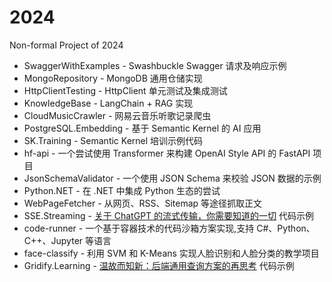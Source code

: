 # 2024
Non-formal Project of 2024

* SwaggerWithExamples - Swashbuckle Swagger 请求及响应示例
* MongoRepository - MongoDB 通用仓储实现
* HttpClientTesting - HttpClient 单元测试及集成测试
* KnowledgeBase - LangChain + RAG 实现
* CloudMusicCrawler - 网易云音乐听歌记录爬虫
* PostgreSQL.Embedding - 基于 Semantic Kernel 的 AI 应用
* SK.Training - Semantic Kernel 培训示例代码
* hf-api - 一个尝试使用 Transformer 来构建 OpenAI Style API 的 FastAPI 项目
* JsonSchemaValidator - 一个使用 JSON Schema 来校验 JSON 数据的示例
* Python.NET - 在 .NET 中集成 Python 生态的尝试
* WebPageFetcher - 从网页、RSS、Sitemap 等途径抓取正文
* SSE.Streaming - [关于 ChatGPT 的流式传输，你需要知道的一切](https://blog.yuanpei.me/posts/everything-you-need-to-know-about-streaming-with-chatgpt/) 代码示例
* code-runner - 一个基于容器技术的代码沙箱方案实现,支持 C#、Python、C++、Jupyter 等语言
* face-classify - 利用 SVM 和 K-Means 实现人脸识别和人脸分类的教学项目
* Gridify.Learning - [温故而知新：后端通用查询方案的再思考](https://blog.yuanpei.me/posts/review-and-rethink-backend-universal-query-solutions/) 代码示例
